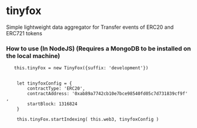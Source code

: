 # tinyfox
Simple lightweight data aggregator for Transfer events of ERC20 and ERC721 tokens 



### How to use (In NodeJS) (Requires a MongoDB to be installed on the local machine) 

       this.tinyFox = new TinyFox({suffix: 'development'})


        let tinyfoxConfig = {
            contractType: 'ERC20',
            contractAddress: '0xab89a7742cb10e7bce98540fd05c7d731839cf9f' ,
            startBlock: 1316824 
        } 

        this.tinyFox.startIndexing( this.web3, tinyfoxConfig )  
        
